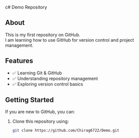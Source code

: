 c# Demo Repository

## About
This is my first repository on GitHub.  
I am learning how to use GitHub for version control and project management.

## Features
- ✅ Learning Git & GitHub  
- ✅ Understanding repository management  
- ✅ Exploring version control basics  

## Getting Started
If you are new to GitHub, you can:  
1. Clone this repository using:  
   ```sh
   git clone https://github.com/Chirag6722/Demo.git

